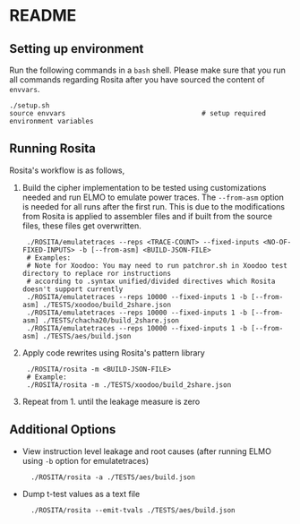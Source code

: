 README
===

## Setting up environment

Run the following commands in a `bash` shell. Please make sure that you run all
commands regarding Rosita after you have sourced the content of `envvars`.

~~~
./setup.sh
source envvars                                  # setup required environment variables 
~~~

## Running Rosita

Rosita's workflow is as follows,

1. Build the cipher implementation to be tested using customizations needed and run
ELMO to emulate power traces. The `--from-asm` option is needed for all runs after
the first run. This is due to the modifications from Rosita is applied to assembler files
and if built from the source files, these files get overwritten.

        ./ROSITA/emulatetraces --reps <TRACE-COUNT> --fixed-inputs <NO-OF-FIXED-INPUTS> -b [--from-asm] <BUILD-JSON-FILE>
        # Examples:
        # Note for Xoodoo: You may need to run patchror.sh in Xoodoo test directory to replace ror instructions 
        # according to .syntax unified/divided directives which Rosita doesn't support currently
        ./ROSITA/emulatetraces --reps 10000 --fixed-inputs 1 -b [--from-asm] ./TESTS/xoodoo/build_2share.json 
        ./ROSITA/emulatetraces --reps 10000 --fixed-inputs 1 -b [--from-asm] ./TESTS/chacha20/build_2share.json
        ./ROSITA/emulatetraces --reps 10000 --fixed-inputs 1 -b [--from-asm] ./TESTS/aes/build.json

3. Apply code rewrites using Rosita's pattern library
       
        ./ROSITA/rosita -m <BUILD-JSON-FILE>
        # Example: 
        ./ROSITA/rosita -m ./TESTS/xoodoo/build_2share.json

4. Repeat from 1. until the leakage measure is zero  

## Additional Options

+ View instruction level leakage and root causes (after running ELMO using `-b` option for emulatetraces)

        ./ROSITA/rosita -a ./TESTS/aes/build.json

+ Dump t-test values as a text file

        ./ROSITA/rosita --emit-tvals ./TESTS/aes/build.json


